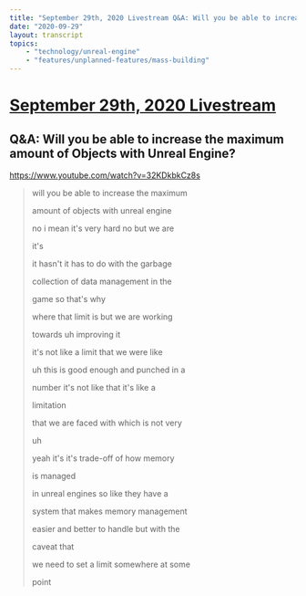 ```yaml
---
title: "September 29th, 2020 Livestream Q&A: Will you be able to increase the maximum amount of Objects with Unreal Engine?"
date: "2020-09-29"
layout: transcript
topics:
    - "technology/unreal-engine"
    - "features/unplanned-features/mass-building"
---
```

# [September 29th, 2020 Livestream](../2020-09-29.md)
## Q&A: Will you be able to increase the maximum amount of Objects with Unreal Engine?
https://www.youtube.com/watch?v=32KDkbkCz8s
> will you be able to increase the maximum
> 
> amount of objects with unreal engine
> 
> no i mean it's very hard no but we are
> 
> it's
> 
> it hasn't it has to do with the garbage
> 
> collection of data management in the
> 
> game so that's why
> 
> where that limit is but we are working
> 
> towards uh improving it
> 
> it's not like a limit that we were like
> 
> uh this is good enough and punched in a
> 
> number it's not like that it's like a
> 
> limitation
> 
> that we are faced with which is not very
> 
> uh
> 
> yeah it's it's trade-off of how memory
> 
> is managed
> 
> in unreal engines so like they have a
> 
> system that makes memory management
> 
> easier and better to handle but with the
> 
> caveat that
> 
> we need to set a limit somewhere at some
> 
> point
> 
